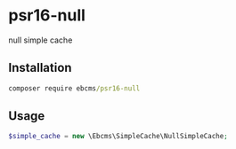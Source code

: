 # psr16-null

null simple cache

## Installation

``` cmd
composer require ebcms/psr16-null
```

## Usage

``` php
$simple_cache = new \Ebcms\SimpleCache\NullSimpleCache;
```
